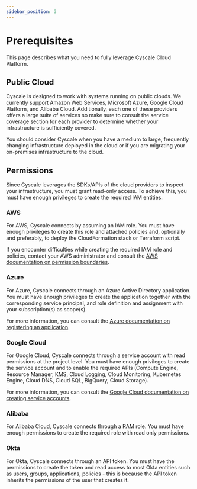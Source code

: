 ```yaml
---
sidebar_position: 3
---
```


# Prerequisites

This page describes what you need to fully leverage Cyscale Cloud Platform.

## Public Cloud

Cyscale is designed to work with systems running on public clouds. We currently support Amazon Web Services, Microsoft Azure, Google Cloud Platform, and Alibaba Cloud. Additionally, each one of these providers offers a large suite of services so make sure to consult the service coverage section for each provider to determine whether your infrastructure is sufficiently covered.

You should consider Cyscale when you have a medium to large, frequently changing infrastructure deployed in the cloud or if you are migrating your on-premises infrastructure to the cloud.

## Permissions

Since Cyscale leverages the SDKs/APIs of the cloud providers to inspect your infrastructure, you must grant read-only access. To achieve this, you must have enough privileges to create the required IAM entities.

### AWS

For AWS, Cyscale connects by assuming an IAM role. You must have enough privileges to create this role and attached policies and, optionally and preferably, to deploy the CloudFormation stack or Terraform script.

If you encounter difficulties while creating the required IAM role and policies, contact your AWS administrator and consult the [AWS documentation on permission boundaries](https://docs.aws.amazon.com/IAM/latest/UserGuide/access_policies_boundaries.html).

### Azure

For Azure, Cyscale connects through an Azure Active Directory application. You must have enough privileges to create the application together with the corresponding service principal, and role definition and assignment with your subscription(s) as scope(s).

For more information, you can consult the [Azure documentation on registering an application](https://docs.microsoft.com/en-us/azure/active-directory/develop/howto-create-service-principal-portal#permissions-required-for-registering-an-app).

### Google Cloud

For Google Cloud, Cyscale connects through a service account with read permissions at the project level. You must have enough privileges to create the service account and to enable the required APIs (Compute Engine, Resource Manager, KMS, Cloud Logging, Cloud Monitoring, Kubernetes Engine, Cloud DNS, Cloud SQL, BigQuery, Cloud Storage).

For more information, you can consult the [Google Cloud documentation on creating service accounts](https://cloud.google.com/iam/docs/creating-managing-service-accounts).

### Alibaba

For Alibaba Cloud, Cyscale connects through a RAM role. You must have enough permissions to create the required role with read only permissions.

### Okta

For Okta, Cyscale connects through an API token. You must have the permissions to create the token and read access to most Okta entities such as users, groups, applications, policies - this is because the API token inherits the permissions of the user that creates it.

